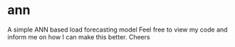 # ann
A simple ANN based load forecasting model
Feel free to view my code and inform me on how I can make this better.
Cheers
